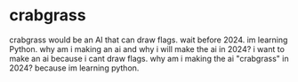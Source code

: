 # crabgrass
crabgrass would be an AI that can draw flags. wait before 2024. im learning Python.
why am i making an ai and why i will make the ai in 2024? i want to make an ai because i cant draw flags. why am i making the ai "crabgrass" in 2024? because im learning python.
